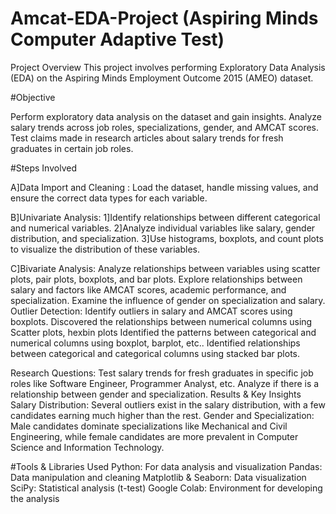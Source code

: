 # Amcat-EDA-Project (Aspiring Minds Computer Adaptive Test)
Project Overview
This project involves performing Exploratory Data Analysis (EDA) on the Aspiring Minds Employment Outcome 2015 (AMEO) dataset.

#Objective

Perform exploratory data analysis on the dataset and gain insights.
Analyze salary trends across job roles, specializations, gender, and AMCAT scores.
Test claims made in research articles about salary trends for fresh graduates in certain job roles.

#Steps Involved

A]Data Import and Cleaning : Load the dataset, handle missing values, and ensure the correct data types for each variable.

B]Univariate Analysis:
1]Identify relationships between different categorical and numerical variables.
2]Analyze individual variables like salary, gender distribution, and specialization.
3]Use histograms, boxplots, and count plots to visualize the distribution of these variables.

C]Bivariate Analysis:
Analyze relationships between variables using scatter plots, pair plots, boxplots, and bar plots.
Explore relationships between salary and factors like AMCAT scores, academic performance, and specialization.
Examine the influence of gender on specialization and salary.
Outlier Detection: Identify outliers in salary and AMCAT scores using boxplots.
Discovered the relationships between numerical columns using Scatter plots, hexbin plots
Identified the patterns between categorical and numerical columns using boxplot, barplot, etc..
Identified relationships between categorical and categorical columns using stacked bar plots.

Research Questions:
Test salary trends for fresh graduates in specific job roles like Software Engineer, Programmer Analyst, etc.
Analyze if there is a relationship between gender and specialization.
Results & Key Insights
Salary Distribution:
Several outliers exist in the salary distribution, with a few candidates earning much higher than the rest.
Gender and Specialization:
Male candidates dominate specializations like Mechanical and Civil Engineering, while female candidates are more prevalent in Computer Science and Information Technology.

#Tools & Libraries Used
Python: For data analysis and visualization
Pandas: Data manipulation and cleaning
Matplotlib & Seaborn: Data visualization
SciPy: Statistical analysis (t-test)
Google Colab: Environment for developing the analysis
